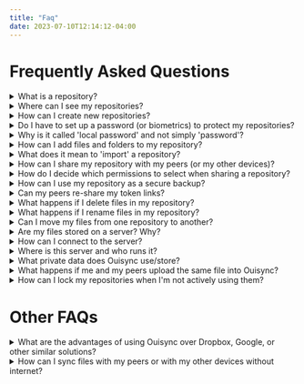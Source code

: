 ```yaml
---
title: "Faq"
date: 2023-07-10T12:14:12-04:00
---
```

# Frequently Asked Questions

<details>
<summary>
What is a repository?
</summary>
{{% markdown %}}
A _**repository**_ is simply a place where you can store and share your files and folders securely, using **Ouisync**. You can think of it as a root folder, or even a safe, that will contain other folders and files that you want to share with your peers.
{{% /markdown %}}
</details> 

<details>
<summary>
Where can I see my repositories?
</summary>
{{% markdown %}}
When you open the **Ouisync app**, after the onboarding screens you will see the main screen listing all the repositories you have created. Initially this screen will be empty, but as you begin creating _**repositories**_, they will be listed here. 

(insert screenshot)
{{% /markdown %}}
</details> 
<details>
<summary>
How can I create new repositories?
</summary>
{{% markdown %}}
To create a new _**repository**_, tap the  **+** button, (Insert the screenshot of the button) then select **"Create Repository"** and give it a name. You also have the option here to protect your repository with a local password or your biometrics (if you've got them set up on your device).

#### See [**_What is a 'local password'?_**](https://github.com/equalitie/ouisync-app/wiki/_new#what-is-a-local-password) to learn more about them.

(insert the screenshot of the selection)
{{% /markdown %}}
</details> 

<details>
<summary>
Do I have to set up a password (or biometrics) to protect my repositories?
</summary>
{{% markdown %}}
There is no requirement to protect your repositories either by password or by biometrics. Whether you decide to do it depends on the sensitivity of data that you store in Ouisync repositories and habitual usage of your devices.  For storing and sharing photos of your cat, maybe a password is not necessary.  But for storing more sensitive personal data, we recommend passwords (or biometrics) be set up.

To do that, tap on Add local password: 

(insert screenshot)

After that you will see this dialog box and you can either set up a local password or select the biometircs protection (if you have it set up on your device):

(insert screenshot)

You can have a different password for each repository.  It is also possible to have a mixture of password (or biometrics) protected Ouisync repositories and ones without protection. 

If you do not set up the password or biometric protection when creating a repository, you can do it later by going to the Repository settings (the three vertical dots next to the repository name) and to the Security options for that repository.

(insert screenshot)

{{% /markdown %}}
</details>

<details>
<summary>
Why is it called 'local password' and not simply 'password'?
</summary>
{{% markdown %}}
A local password is a password set up only for your own device. You don't need to share it with your peers. They can set up their own passwords to protect the shared **Ouisync** _**repositories**_ on their own devices.
{{% /markdown %}}
</details>

<details>
<summary>
How can I add files and folders to my repository?
</summary>
{{% markdown %}}
That's easy. Tap on the repository name.  This will take you to the _**repository**_ contents screen where you will see a Plus button: 
(insert plus button)
This will open a small window where you can choose whether to create a folder for your files within that repository or add files to it from your device or external storage (such as a USB stick or SD card).   
(insert screenshot)
There you can decide to create a new folder: 
(insert screenshot)
Or you can import files into one of the existing folders. 
{{% /markdown %}}
</details> 

<details>
<summary>
What does it mean to 'import' a repository?
</summary>
{{% markdown %}}
To import a _**repository**_ means that you want to recreate on your device a _**repository**_ that a peer has shared with you.  

You start with the same **+** button and then select **'Import'**:
(Insert the screenshot of the Import button)
Tapping on the Import repository button will bring you to this screen:
(insert screenshot)
Here you have two options - to scan a QR code generated by your peer or to import a link your peer has sent you (by email, any messaging app etc). ​The link looks like this:
​(insert screenshot of link)
After you copy and paste the link you received from your peers into the provided field, or after you scan the QR code of the repository you wish to import, the imported repository will appear on your screen and after a short while all its content will be imported into your device.  You now have on your device a replica of the repository that your peer shared with you.   
{{% /markdown %}}
</details>

<details>
<summary>
How can I share my repository with my peers (or my other devices)?
</summary>
{{% markdown %}}
You can do this by tapping  the three vertical dots next to the repository name which will open the Settings screen for that repository and tapping the Share symbol:
(insert screenshot)
  
If the peer (or device) with whom you want to share a _**repository**_ is nearby, they can tap on **'Import repository'** on their device (insert screenshot), and then scan the QR code displayed on your screen:

(insert QR screenshot of QR code)

This action will import a copy of your _**repository**_ onto your peer's device, including all the files and folders within it. 

If your peer is not nearby, you can share your repositories by generating a link to send to your peer (or your other device): 
(insert screenshot)
You can copy the link and paste it into an email or any messaging application or you can tap the Share link button which will open one of the apps that you can use to send it. Your peers will need to copy and paste that link into the field provided when they tap **'Import Repository'** on their device. 
(insert screenshot)
**PS:** To paste a link to the input field, you tap and hold your finger on it, until a small **Paste** button appears (insert Paste button) to tap.
{{% /markdown %}}
</details>

<details>
<summary>
How do I decide which permissions to select when sharing a repository?
</summary>
{{% markdown %}}
### **Write**
  
(insert screenshot)

If you want your peers to be able to add files, delete them, rename or move them within the repository that you shared with them, then you need to share your repository with Write permission.

An example use case for this level of permissions: _sharing photos with friends and family, or working collaboratively on a project._ 

### **Read**

(insert screenshot)

If you want your peers to only be able to read the _**repository**_ contents, then select **Read permissions**. This means they will be able to open the files and read them, but they won't be able to add new files to your shared _**repository**_, nor move or delete any files from it.

An example use case would be _when you want to share the information regarding an event or news items, or maybe regarding certain products, or perhaps you are a teacher sharing some content with your students, etc. In all these you want the recipients to be able to read the contents but not change them._ 

### **Blind**

(insert screenshot) 
This level of permissions can be useful when you want to securely store your _**repository**_ as a backup. This means that the person or device with whom you shared your repository as **'blind'** won't be able to open the files to read them, nor make any changes to them. This way you can store your data securely on a friend's computer, for example. 
{{% /markdown %}}
</details>

<details>
<summary>
How can I use my repository as a secure backup?
</summary>
{{% markdown %}}
### Create Secure Backups

You can create a secure backup repository on a spare device of your own or even on a friend's device. To do that you first need to generate the **Write** token link for the _**repository**_ that you want to store blind. Please keep the **Write** token link somewhere safe, as you will need it for retrieving the data from your blind copy later on.

Then you create a **Blind** link and import this blind repository into the backup device.

### Retrieving Information from Blind Repositories

If you accidentally delete a _**repository**_ from your primary device, what you can do is go to **'Import _Repository_'**, copy and paste the **WRITE** link (which you kept somewhere safe!*) into the provided field, and that's it. Once your primary device connects with your backup device, they will sync - i.e.: the primary _**repository**_ will automatically sync with your backup _**repository**_ and receive all the files that _**repository**_ contains.

#### **Note:** if you add files to your primary _**repository**_, that addition will be propagated to your backup _**repository**_ too (if your backup device is connected/online. That means that your backup _**repository**_ will automatically receive all updates from your primary _**repository**_. However, if you delete any files in your primary _**repository**_, then that deletion will be propagated too, and you won't be able to retrieve those files. **Ouisync** is currently primarily a synchronization tool and not a secure backup tool. The selective syncing, and creating snapshots in time that will allow you to go back to the previous version of your _**repository**_ is planned for development in future **Ouisync** releases.

#### **Notice:** if you lose your **'Write'** link for the backup _**repository**_, you won't be able to retrieve data from that blind copy. 
{{% /markdown %}}
</details>


<details>
<summary>
Can my peers re-share my token links? 
</summary>
{{% markdown %}}
Yes. They can generate the token links with the same permissions they had in the original token link that they received from you, or lower. 

This means that if a person has received a token link to import a _**repository**_ with **Write** permissions they are able to generate the same kind of link to share the same _**repository**_ with other people, or they can also generate links for the same _**repository**_ but with lower permissions (**Read** or **Blind**). 

If they imported a **_repository_** with **Read** permissions only, then they can share it with others as **Read** or **Blind**. If they imported your _**repository**_ as **Blind**, they can only share it as **Blind**. 
{{% /markdown %}}
</details>

<details>
<summary>
What happens if I delete files in my repository?
</summary>
{{% markdown %}}
File deletion is propagated to all replicas in existence -which means the same file that you deleted will be automatically deleted in the _**repositories**_ of all the peers with whom you have shared it.

Equally, if your peers delete any files in any of the _**repositories**_ that they have imported from you, their file deletions will be propagated to your device too. It works both ways -i.e.: _**repositories**_ shared  with **Write** permissions will sync with each other, including file edits, additions or deletions.

{{% /markdown %}}
</details>
<details>
<summary>
What happens if I rename files in my repository?
</summary>
{{% markdown %}}
If you rename files in your _**repository**_, the new file name will be propagated to the _**repositories**_ of all the peers that you shared your _**repository**_ with.
{{% /markdown %}}
</details>

<details>
<summary>
Can I move my files from one repository to another?
</summary>
{{% markdown %}}
No. At the moment you can only move files from one folder to another within the same _**repository**_. Moving files from one repository to another is planned for future releases of **Ouisync**.
{{% /markdown %}}
</details>

<details>
<summary>
Are my files stored on a server? Why?
</summary>
{{% markdown %}}
Yes. They are stored fully encrypted in transport as well as at rest and are not readable by the server.

The purpose of the server storage is to facilitate file syncing when peers are not online at the same time. If you want to share a _**repository**_ with a peer who is not online at the moment, your _**repository**_ data will be stored encrypted on the server and when your peer comes online and connects either to the server (or to your device) the files from the stored _**repository**_ will sync with the files in your peer's _**repository**_.
{{% /markdown %}}
</details>

<details>
<summary>
How can I connect to the server?
</summary>
{{% markdown %}}
This happens automatically when you share a _**repository**_ with a peer - you don't need to perform any additional actions.
{{% /markdown %}}
</details>

<details>
<summary>
Where is this server and who runs it?
</summary>
{{% markdown %}}
The Ouisync servers are physically located in Canada and are managed by eQualitie.
{% /markdown %}}
</details>

<details>
<summary>
What private data does Ouisync use/store?
</summary>
{{% markdown %}}
**Ouisync** uses the IP addresses of your devices to be able to connect you with your peers in the peer-to-peer network. We don't store those IP addresses anywhere on our systems. We don't keep any other user data. 
{{% /markdown %}}
</details>
<details>
<summary>
What happens if me and my peers upload the same file into Ouisync?
</summary>
{{% markdown %}}
Ouisync is capable of handling two different scenarios.

#### Peers who are online at the same time

If you and one or more peers upload the same file (for example Billy.jpg) to the same Ouisync _**repository**_ that another peer has already uploaded, Ouisync will detect this situation and ask if you want to keep both files or replace one of them:

(insert screenshot)

If you decide to keep both of them, the new one will have (1) added to the name and you will see both files on your Ouisync screen. If you decide to replace the existing one, then the new ones will overwrite it and the old one will no longer exist.

#### Peers who are offline at the time of uploading the files

If you and one or more peers upload the same file (for example Free_Test-Data_1MB.docx) when you are offline and therefore not able to sync files immediately, your files will sync when you are able to connect to your peers again.  In the event of two or more files bearing the same name, Ouisync will detect this situation and add a random string at the end of the name of each file to distinguish them.  You can then view them and decide which one to keep, whether to rename them, etc. 

(insert screenshot)

{{% /markdown %}}
</details>

<details>
<summary>
How can I lock my repositories when I'm not actively using them?
</summary>
{{% markdown %}}
To lock your _**repositories**_ when not actively working on them, tap on the **Lock** button: (insert screenshot).

To unlock them, tap on the repository name or on this button: (insert screenshot).

If your _**repository**_ is protected by password, enter the password when prompted. Otherwise, just tap on the **Unlock** button and continue to work on your repository.

{{% /markdown %}}
</details>

# Other FAQs

<details>
<summary>
What are the advantages of using Ouisync over Dropbox, Google, or other similar solutions?
</summary>
{{% markdown %}}
### Free to use

To be able to share files using Dropbox, you need to create a Dropbox account. This requires your name, email, and credit card. It also requires payment. 

**Ouisync** is entirely free and open source software. To share files using **Ouisync**, you only need to install the app. That's it. No payment is required.

### Anonymity

**Ouisync** does not require the creation of user accounts. With **Ouisync**, it is simply a matter of installing the app and using it. All users are completely anonymous.

### **Ouisync** is a **P2P** solution

This means that using **Ouisync** successfully does not depend on any central server anywhere. **Ouisync** makes use of decentralized peer-to-peer networking, which makes it an effective file-sharing app even in situations where well-known file-sharing servers (such as **Dropbox** or **Google Drive**) are unavailable.

{{% /markdown %}}
</details>

<details>
<summary>
How can I sync files with my peers or with my other devices without internet?
</summary>
{{% markdown %}}
In situations with limited internet availability, you will need to make sure some means of connecting to other devices still exists. 

This could be a WiFi signal available to all devices that want to share **Ouisync** _**repositories**_, or it could be intranet, a local network or similar technologies. 

Currently _**repositories**_ cannot be shared via Bluetooth. This feature is planned for future releases.
{{% /markdown %}}
</details>
